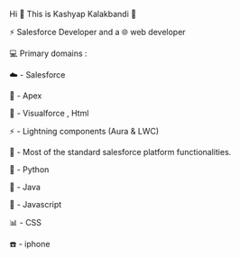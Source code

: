 Hi :wave:    This is Kashyap Kalakbandi :wolf:

:zap: Salesforce Developer and a :globe_with_meridians: web developer

:computer: Primary domains :  

:cloud: - Salesforce 


:rocket: - Apex 
         
          
:page_facing_up: - Visualforce , Html
          
          
:zap: - Lightning components (Aura & LWC) 
          
          
:nut_and_bolt: - Most of the standard salesforce platform functionalities.


:snake: - Python


:rocket: - Java 


:page_with_curl: - Javascript 


:bar_chart: - CSS

:phone: - iphone 
